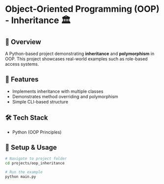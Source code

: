 # Object-Oriented Programming (OOP) - Inheritance 🏛️

## 📌 Overview
A Python-based project demonstrating **inheritance** and **polymorphism** in OOP. This project showcases real-world examples such as role-based access systems.

## 🚀 Features
- Implements inheritance with multiple classes
- Demonstrates method overriding and polymorphism
- Simple CLI-based structure

## 🛠 Tech Stack
- Python (OOP Principles)

## 🔧 Setup & Usage
```sh
# Navigate to project folder
cd projects/oop_inheritance

# Run the example
python main.py